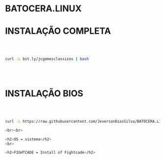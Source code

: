 # BATOCERA.LINUX

# INSTALAÇÃO COMPLETA

<br><br>
```bash
curl -L bit.ly/jcgemesclassicos | bash
```
<br><br>
# INSTALAÇÃO BIOS

<br><br>

```bash
curl -L https://raw.githubusercontent.com/JeversonDiasSilva/BATOCERA.LINUX/main/BIOS.sh | bash```

<br><br>

<h2>OS = sistema</h2>
<br>

<h2>FIGHTCADE = Install of Fightcade</h2>
